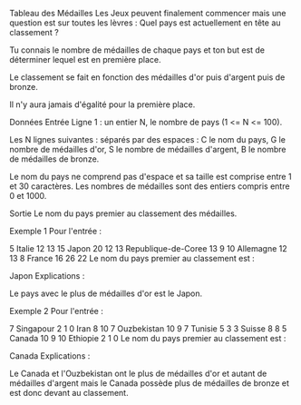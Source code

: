 ﻿Tableau des Médailles
Les Jeux peuvent finalement commencer mais une question est sur toutes les lèvres : Quel pays est actuellement en tête au classement ?

Tu connais le nombre de médailles de chaque pays et ton but est de déterminer lequel est en première place.

Le classement se fait en fonction des médailles d'or puis d'argent puis de bronze.

Il n'y aura jamais d'égalité pour la première place.

Données
Entrée
Ligne 1 : un entier N, le nombre de pays (1 <= N <= 100).

Les N lignes suivantes : séparés par des espaces : C le nom du pays, G le nombre de médailles d'or, S le nombre de médailles d'argent, B le nombre de médailles de bronze.

Le nom du pays ne comprend pas d'espace et sa taille est comprise entre 1 et 30 caractères. Les nombres de médailles sont des entiers compris entre 0 et 1000.

Sortie
Le nom du pays premier au classement des médailles.

Exemple 1
Pour l'entrée :

5
Italie 12 13 15
Japon 20 12 13
Republique-de-Coree 13 9 10
Allemagne 12 13 8
France 16 26 22
Le nom du pays premier au classement est :

Japon
Explications :

Le pays avec le plus de médailles d'or est le Japon.

Exemple 2
Pour l'entrée :

7
Singapour 2 1 0
Iran 8 10 7
Ouzbekistan 10 9 7
Tunisie 5 3 3
Suisse 8 8 5
Canada 10 9 10
Ethiopie 2 1 0
Le nom du pays premier au classement est :

Canada
Explications :

Le Canada et l'Ouzbekistan ont le plus de médailles d'or et autant de médailles d'argent mais le Canada possède plus de médailles de bronze et est donc devant au classement.